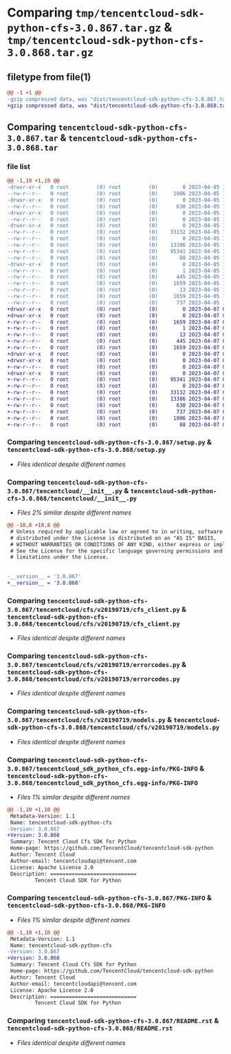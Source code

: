 # Comparing `tmp/tencentcloud-sdk-python-cfs-3.0.867.tar.gz` & `tmp/tencentcloud-sdk-python-cfs-3.0.868.tar.gz`

## filetype from file(1)

```diff
@@ -1 +1 @@
-gzip compressed data, was "dist/tencentcloud-sdk-python-cfs-3.0.867.tar", last modified: Wed Apr  5 16:24:36 2023, max compression
+gzip compressed data, was "dist/tencentcloud-sdk-python-cfs-3.0.868.tar", last modified: Fri Apr  7 00:23:34 2023, max compression
```

## Comparing `tencentcloud-sdk-python-cfs-3.0.867.tar` & `tencentcloud-sdk-python-cfs-3.0.868.tar`

### file list

```diff
@@ -1,19 +1,19 @@
-drwxr-xr-x   0 root         (0) root         (0)        0 2023-04-05 16:24:36.000000 tencentcloud-sdk-python-cfs-3.0.867/
--rw-r--r--   0 root         (0) root         (0)     1006 2023-04-05 16:24:36.000000 tencentcloud-sdk-python-cfs-3.0.867/setup.py
-drwxr-xr-x   0 root         (0) root         (0)        0 2023-04-05 16:24:36.000000 tencentcloud-sdk-python-cfs-3.0.867/tencentcloud/
--rw-r--r--   0 root         (0) root         (0)      630 2023-04-05 16:24:36.000000 tencentcloud-sdk-python-cfs-3.0.867/tencentcloud/__init__.py
-drwxr-xr-x   0 root         (0) root         (0)        0 2023-04-05 16:24:36.000000 tencentcloud-sdk-python-cfs-3.0.867/tencentcloud/cfs/
--rw-r--r--   0 root         (0) root         (0)        0 2023-04-05 16:24:36.000000 tencentcloud-sdk-python-cfs-3.0.867/tencentcloud/cfs/__init__.py
-drwxr-xr-x   0 root         (0) root         (0)        0 2023-04-05 16:24:36.000000 tencentcloud-sdk-python-cfs-3.0.867/tencentcloud/cfs/v20190719/
--rw-r--r--   0 root         (0) root         (0)    33132 2023-04-05 16:24:36.000000 tencentcloud-sdk-python-cfs-3.0.867/tencentcloud/cfs/v20190719/cfs_client.py
--rw-r--r--   0 root         (0) root         (0)        0 2023-04-05 16:24:36.000000 tencentcloud-sdk-python-cfs-3.0.867/tencentcloud/cfs/v20190719/__init__.py
--rw-r--r--   0 root         (0) root         (0)    13386 2023-04-05 16:24:36.000000 tencentcloud-sdk-python-cfs-3.0.867/tencentcloud/cfs/v20190719/errorcodes.py
--rw-r--r--   0 root         (0) root         (0)    95341 2023-04-05 16:24:36.000000 tencentcloud-sdk-python-cfs-3.0.867/tencentcloud/cfs/v20190719/models.py
--rw-r--r--   0 root         (0) root         (0)       88 2023-04-05 16:24:36.000000 tencentcloud-sdk-python-cfs-3.0.867/setup.cfg
-drwxr-xr-x   0 root         (0) root         (0)        0 2023-04-05 16:24:36.000000 tencentcloud-sdk-python-cfs-3.0.867/tencentcloud_sdk_python_cfs.egg-info/
--rw-r--r--   0 root         (0) root         (0)        1 2023-04-05 16:24:36.000000 tencentcloud-sdk-python-cfs-3.0.867/tencentcloud_sdk_python_cfs.egg-info/dependency_links.txt
--rw-r--r--   0 root         (0) root         (0)      445 2023-04-05 16:24:36.000000 tencentcloud-sdk-python-cfs-3.0.867/tencentcloud_sdk_python_cfs.egg-info/SOURCES.txt
--rw-r--r--   0 root         (0) root         (0)     1659 2023-04-05 16:24:36.000000 tencentcloud-sdk-python-cfs-3.0.867/tencentcloud_sdk_python_cfs.egg-info/PKG-INFO
--rw-r--r--   0 root         (0) root         (0)       13 2023-04-05 16:24:36.000000 tencentcloud-sdk-python-cfs-3.0.867/tencentcloud_sdk_python_cfs.egg-info/top_level.txt
--rw-r--r--   0 root         (0) root         (0)     1659 2023-04-05 16:24:36.000000 tencentcloud-sdk-python-cfs-3.0.867/PKG-INFO
--rw-r--r--   0 root         (0) root         (0)      737 2023-04-05 16:24:36.000000 tencentcloud-sdk-python-cfs-3.0.867/README.rst
+drwxr-xr-x   0 root         (0) root         (0)        0 2023-04-07 00:23:34.000000 tencentcloud-sdk-python-cfs-3.0.868/
+drwxr-xr-x   0 root         (0) root         (0)        0 2023-04-07 00:23:34.000000 tencentcloud-sdk-python-cfs-3.0.868/tencentcloud_sdk_python_cfs.egg-info/
+-rw-r--r--   0 root         (0) root         (0)     1659 2023-04-07 00:23:34.000000 tencentcloud-sdk-python-cfs-3.0.868/tencentcloud_sdk_python_cfs.egg-info/PKG-INFO
+-rw-r--r--   0 root         (0) root         (0)        1 2023-04-07 00:23:34.000000 tencentcloud-sdk-python-cfs-3.0.868/tencentcloud_sdk_python_cfs.egg-info/dependency_links.txt
+-rw-r--r--   0 root         (0) root         (0)       13 2023-04-07 00:23:34.000000 tencentcloud-sdk-python-cfs-3.0.868/tencentcloud_sdk_python_cfs.egg-info/top_level.txt
+-rw-r--r--   0 root         (0) root         (0)      445 2023-04-07 00:23:34.000000 tencentcloud-sdk-python-cfs-3.0.868/tencentcloud_sdk_python_cfs.egg-info/SOURCES.txt
+-rw-r--r--   0 root         (0) root         (0)     1659 2023-04-07 00:23:34.000000 tencentcloud-sdk-python-cfs-3.0.868/PKG-INFO
+drwxr-xr-x   0 root         (0) root         (0)        0 2023-04-07 00:23:34.000000 tencentcloud-sdk-python-cfs-3.0.868/tencentcloud/
+drwxr-xr-x   0 root         (0) root         (0)        0 2023-04-07 00:23:34.000000 tencentcloud-sdk-python-cfs-3.0.868/tencentcloud/cfs/
+-rw-r--r--   0 root         (0) root         (0)        0 2023-04-07 00:23:34.000000 tencentcloud-sdk-python-cfs-3.0.868/tencentcloud/cfs/__init__.py
+drwxr-xr-x   0 root         (0) root         (0)        0 2023-04-07 00:23:34.000000 tencentcloud-sdk-python-cfs-3.0.868/tencentcloud/cfs/v20190719/
+-rw-r--r--   0 root         (0) root         (0)    95341 2023-04-07 00:23:34.000000 tencentcloud-sdk-python-cfs-3.0.868/tencentcloud/cfs/v20190719/models.py
+-rw-r--r--   0 root         (0) root         (0)        0 2023-04-07 00:23:34.000000 tencentcloud-sdk-python-cfs-3.0.868/tencentcloud/cfs/v20190719/__init__.py
+-rw-r--r--   0 root         (0) root         (0)    33132 2023-04-07 00:23:34.000000 tencentcloud-sdk-python-cfs-3.0.868/tencentcloud/cfs/v20190719/cfs_client.py
+-rw-r--r--   0 root         (0) root         (0)    13386 2023-04-07 00:23:34.000000 tencentcloud-sdk-python-cfs-3.0.868/tencentcloud/cfs/v20190719/errorcodes.py
+-rw-r--r--   0 root         (0) root         (0)      630 2023-04-07 00:23:34.000000 tencentcloud-sdk-python-cfs-3.0.868/tencentcloud/__init__.py
+-rw-r--r--   0 root         (0) root         (0)      737 2023-04-07 00:23:34.000000 tencentcloud-sdk-python-cfs-3.0.868/README.rst
+-rw-r--r--   0 root         (0) root         (0)     1006 2023-04-07 00:23:34.000000 tencentcloud-sdk-python-cfs-3.0.868/setup.py
+-rw-r--r--   0 root         (0) root         (0)       88 2023-04-07 00:23:34.000000 tencentcloud-sdk-python-cfs-3.0.868/setup.cfg
```

### Comparing `tencentcloud-sdk-python-cfs-3.0.867/setup.py` & `tencentcloud-sdk-python-cfs-3.0.868/setup.py`

 * *Files identical despite different names*

### Comparing `tencentcloud-sdk-python-cfs-3.0.867/tencentcloud/__init__.py` & `tencentcloud-sdk-python-cfs-3.0.868/tencentcloud/__init__.py`

 * *Files 2% similar despite different names*

```diff
@@ -10,8 +10,8 @@
 # Unless required by applicable law or agreed to in writing, software
 # distributed under the License is distributed on an "AS IS" BASIS,
 # WITHOUT WARRANTIES OR CONDITIONS OF ANY KIND, either express or implied.
 # See the License for the specific language governing permissions and
 # limitations under the License.
 
 
-__version__ = '3.0.867'
+__version__ = '3.0.868'
```

### Comparing `tencentcloud-sdk-python-cfs-3.0.867/tencentcloud/cfs/v20190719/cfs_client.py` & `tencentcloud-sdk-python-cfs-3.0.868/tencentcloud/cfs/v20190719/cfs_client.py`

 * *Files identical despite different names*

### Comparing `tencentcloud-sdk-python-cfs-3.0.867/tencentcloud/cfs/v20190719/errorcodes.py` & `tencentcloud-sdk-python-cfs-3.0.868/tencentcloud/cfs/v20190719/errorcodes.py`

 * *Files identical despite different names*

### Comparing `tencentcloud-sdk-python-cfs-3.0.867/tencentcloud/cfs/v20190719/models.py` & `tencentcloud-sdk-python-cfs-3.0.868/tencentcloud/cfs/v20190719/models.py`

 * *Files identical despite different names*

### Comparing `tencentcloud-sdk-python-cfs-3.0.867/tencentcloud_sdk_python_cfs.egg-info/PKG-INFO` & `tencentcloud-sdk-python-cfs-3.0.868/tencentcloud_sdk_python_cfs.egg-info/PKG-INFO`

 * *Files 1% similar despite different names*

```diff
@@ -1,10 +1,10 @@
 Metadata-Version: 1.1
 Name: tencentcloud-sdk-python-cfs
-Version: 3.0.867
+Version: 3.0.868
 Summary: Tencent Cloud Cfs SDK for Python
 Home-page: https://github.com/TencentCloud/tencentcloud-sdk-python
 Author: Tencent Cloud
 Author-email: tencentcloudapi@tencent.com
 License: Apache License 2.0
 Description: ============================
         Tencent Cloud SDK for Python
```

### Comparing `tencentcloud-sdk-python-cfs-3.0.867/PKG-INFO` & `tencentcloud-sdk-python-cfs-3.0.868/PKG-INFO`

 * *Files 1% similar despite different names*

```diff
@@ -1,10 +1,10 @@
 Metadata-Version: 1.1
 Name: tencentcloud-sdk-python-cfs
-Version: 3.0.867
+Version: 3.0.868
 Summary: Tencent Cloud Cfs SDK for Python
 Home-page: https://github.com/TencentCloud/tencentcloud-sdk-python
 Author: Tencent Cloud
 Author-email: tencentcloudapi@tencent.com
 License: Apache License 2.0
 Description: ============================
         Tencent Cloud SDK for Python
```

### Comparing `tencentcloud-sdk-python-cfs-3.0.867/README.rst` & `tencentcloud-sdk-python-cfs-3.0.868/README.rst`

 * *Files identical despite different names*

